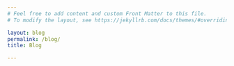 ```yaml
---
# Feel free to add content and custom Front Matter to this file.
# To modify the layout, see https://jekyllrb.com/docs/themes/#overriding-theme-defaults

layout: blog
permalink: /blog/
title: Blog

---
```

